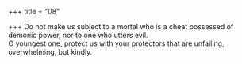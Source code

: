 +++
title = "08"

+++
Do not make us subject to a mortal who is a cheat possessed of  demonic power, nor to one who utters evil.  
O youngest one, protect us with your protectors that are unfailing,  overwhelming, but kindly.  